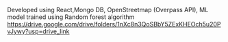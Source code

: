 Developed using React,Mongo DB, OpenStreetmap (Overpass API), ML model trained using Random forest algorithm 
https://drive.google.com/drive/folders/1nXc8n3QoSBbY5ZExKHEOch5u20PvJywy?usp=drive_link
